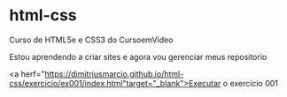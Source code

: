 # html-css
 Curso de HTML5e e CSS3 do CursoemVideo

 Estou aprendendo a criar sites e agora vou gerenciar meus  repositorio

<a herf="https://dimitriusmarcio.github.io/html-css/exercicio/ex001/index.html"target="_blank">Executar o exercício 001</a>
